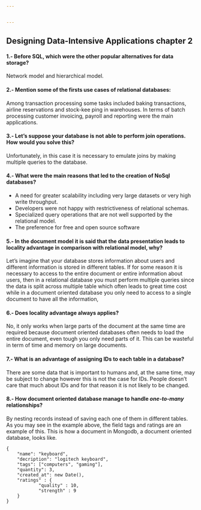 ```yaml
---


---
```


<h2 id="designing-data-intensive-applications-chapter-2">Designing Data-Intensive Applications chapter 2</h2>
<h4 id="before-sql-which-were-the-other-popular-alternatives-for-data-storage">1.- Before SQL, which were the other popular alternatives for data storage?</h4>
<p>Network model and hierarchical model.</p>
<h4 id="mention-some-of-the-firsts-use-cases-of-relational-databases">2.- Mention some of the firsts use cases of relational databases:</h4>
<p>Among transaction processing some tasks included baking transactions, airline reservations and stock-kee ping in warehouses. In terms of batch processing customer invoicing, payroll and reporting were the main applications.</p>
<h4 id="lets-suppose-your-database-is-not-able-to-perform-join-operations.-how-would-you-solve-this">3.- Let’s suppose your database is not able to perform join operations. How would you solve this?</h4>
<p>Unfortunately, in this case it is necessary to emulate joins by making multiple queries to the database.</p>
<h4 id="what-were-the-main-reasons-that-led-to-the-creation-of-nosql-databases">4.- What were the main reasons that led to the creation of NoSql databases?</h4>
<ul>
<li>A need for greater scalability including very large datasets or very high write throughput.</li>
<li>Developers were not happy with restrictiveness of relational schemas.</li>
<li>Specialized query operations that are not well supported by the relational model.</li>
<li>The preference for free and open source software</li>
</ul>
<h4 id="in-the-document-model-it-is-said-that-the-data-presentation-leads-to-locality-advantage-in-comparison-with-relational-model-why">5.- In the document model it is said that the data presentation leads to locality advantage in comparison with relational model, why?</h4>
<p>Let’s imagine that your database stores information about users and different information is stored in different tables. If for some reason it is necessary to access to the entire document or entire information about users, then in a relational database you must perform multiple queries since the data is split across multiple table  which often leads to great time cost while in a document oriented database you only need to access to a single document to have all the information,</p>
<h4 id="does-locality-advantage-always-applies">6.- Does locality advantage always applies?</h4>
<p>No, it only works when large parts of the document at the same time are required because document oriented databases often needs to load the entire document, even tough you only need parts of it. This can be wasteful in term of time and memory on large documents.</p>
<h4 id="what-is-an-advantage-of-assigning-ids-to-each-table-in-a-database">7.- What is an advantage of assigning IDs to each table in a database?</h4>
<p>There are some data that is important to humans and, at the same time, may be subject to change however this is not the case for IDs. People doesn’t care that much about IDs and for that reason it is not likely to be changed.</p>
<h4 id="how-document-oriented-database-manage-to-handle-one-to-many--relationships">8.- How document oriented database manage to handle <em>one-to-many</em>  relationships?</h4>
<p>By nesting records instead of saving each one of them in different tables. As you may see in the example above, the field tags and ratings are an example of this. This is how a document in Mongodb, a document oriented database, looks like.</p>
<pre><code>{
    "name": "keyboard",
    "decription": "logitech keyboard",
    "tags": ["computers", "gaming"],
    "quantity": 3,
    "created_at": new Date(),
    "ratings" : {
            "quality" : 10,
            "strength" : 9
    }
}

</code></pre>

